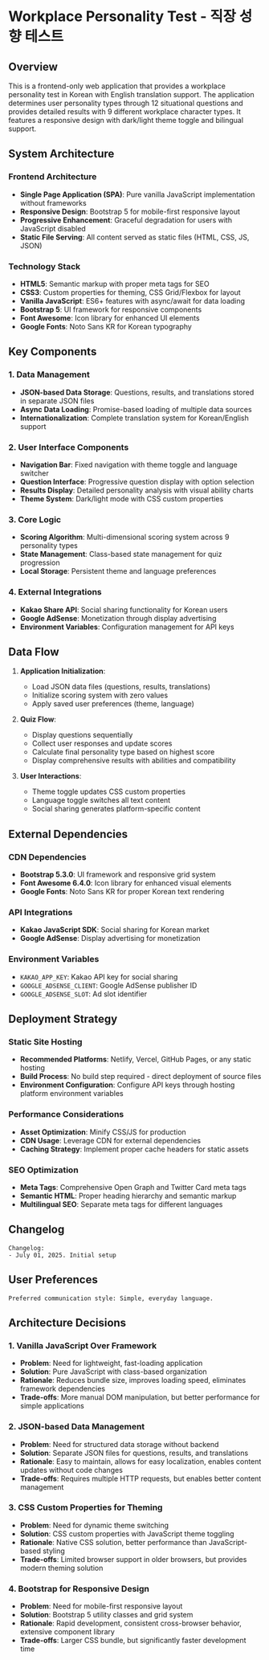 # Workplace Personality Test - 직장 성향 테스트

## Overview

This is a frontend-only web application that provides a workplace personality test in Korean with English translation support. The application determines user personality types through 12 situational questions and provides detailed results with 9 different workplace character types. It features a responsive design with dark/light theme toggle and bilingual support.

## System Architecture

### Frontend Architecture
- **Single Page Application (SPA)**: Pure vanilla JavaScript implementation without frameworks
- **Responsive Design**: Bootstrap 5 for mobile-first responsive layout
- **Progressive Enhancement**: Graceful degradation for users with JavaScript disabled
- **Static File Serving**: All content served as static files (HTML, CSS, JS, JSON)

### Technology Stack
- **HTML5**: Semantic markup with proper meta tags for SEO
- **CSS3**: Custom properties for theming, CSS Grid/Flexbox for layout
- **Vanilla JavaScript**: ES6+ features with async/await for data loading
- **Bootstrap 5**: UI framework for responsive components
- **Font Awesome**: Icon library for enhanced UI elements
- **Google Fonts**: Noto Sans KR for Korean typography

## Key Components

### 1. Data Management
- **JSON-based Data Storage**: Questions, results, and translations stored in separate JSON files
- **Async Data Loading**: Promise-based loading of multiple data sources
- **Internationalization**: Complete translation system for Korean/English support

### 2. User Interface Components
- **Navigation Bar**: Fixed navigation with theme toggle and language switcher
- **Question Interface**: Progressive question display with option selection
- **Results Display**: Detailed personality analysis with visual ability charts
- **Theme System**: Dark/light mode with CSS custom properties

### 3. Core Logic
- **Scoring Algorithm**: Multi-dimensional scoring system across 9 personality types
- **State Management**: Class-based state management for quiz progression
- **Local Storage**: Persistent theme and language preferences

### 4. External Integrations
- **Kakao Share API**: Social sharing functionality for Korean users
- **Google AdSense**: Monetization through display advertising
- **Environment Variables**: Configuration management for API keys

## Data Flow

1. **Application Initialization**:
   - Load JSON data files (questions, results, translations)
   - Initialize scoring system with zero values
   - Apply saved user preferences (theme, language)

2. **Quiz Flow**:
   - Display questions sequentially
   - Collect user responses and update scores
   - Calculate final personality type based on highest score
   - Display comprehensive results with abilities and compatibility

3. **User Interactions**:
   - Theme toggle updates CSS custom properties
   - Language toggle switches all text content
   - Social sharing generates platform-specific content

## External Dependencies

### CDN Dependencies
- **Bootstrap 5.3.0**: UI framework and responsive grid system
- **Font Awesome 6.4.0**: Icon library for enhanced visual elements
- **Google Fonts**: Noto Sans KR for proper Korean text rendering

### API Integrations
- **Kakao JavaScript SDK**: Social sharing for Korean market
- **Google AdSense**: Display advertising for monetization

### Environment Variables
- `KAKAO_APP_KEY`: Kakao API key for social sharing
- `GOOGLE_ADSENSE_CLIENT`: Google AdSense publisher ID
- `GOOGLE_ADSENSE_SLOT`: Ad slot identifier

## Deployment Strategy

### Static Site Hosting
- **Recommended Platforms**: Netlify, Vercel, GitHub Pages, or any static hosting
- **Build Process**: No build step required - direct deployment of source files
- **Environment Configuration**: Configure API keys through hosting platform environment variables

### Performance Considerations
- **Asset Optimization**: Minify CSS/JS for production
- **CDN Usage**: Leverage CDN for external dependencies
- **Caching Strategy**: Implement proper cache headers for static assets

### SEO Optimization
- **Meta Tags**: Comprehensive Open Graph and Twitter Card meta tags
- **Semantic HTML**: Proper heading hierarchy and semantic markup
- **Multilingual SEO**: Separate meta tags for different languages

## Changelog

```
Changelog:
- July 01, 2025. Initial setup
```

## User Preferences

```
Preferred communication style: Simple, everyday language.
```

## Architecture Decisions

### 1. Vanilla JavaScript Over Framework
- **Problem**: Need for lightweight, fast-loading application
- **Solution**: Pure JavaScript with class-based organization
- **Rationale**: Reduces bundle size, improves loading speed, eliminates framework dependencies
- **Trade-offs**: More manual DOM manipulation, but better performance for simple applications

### 2. JSON-based Data Management
- **Problem**: Need for structured data storage without backend
- **Solution**: Separate JSON files for questions, results, and translations
- **Rationale**: Easy to maintain, allows for easy localization, enables content updates without code changes
- **Trade-offs**: Requires multiple HTTP requests, but enables better content management

### 3. CSS Custom Properties for Theming
- **Problem**: Need for dynamic theme switching
- **Solution**: CSS custom properties with JavaScript theme toggling
- **Rationale**: Native CSS solution, better performance than JavaScript-based styling
- **Trade-offs**: Limited browser support in older browsers, but provides modern theming solution

### 4. Bootstrap for Responsive Design
- **Problem**: Need for mobile-first responsive layout
- **Solution**: Bootstrap 5 utility classes and grid system
- **Rationale**: Rapid development, consistent cross-browser behavior, extensive component library
- **Trade-offs**: Larger CSS bundle, but significantly faster development time